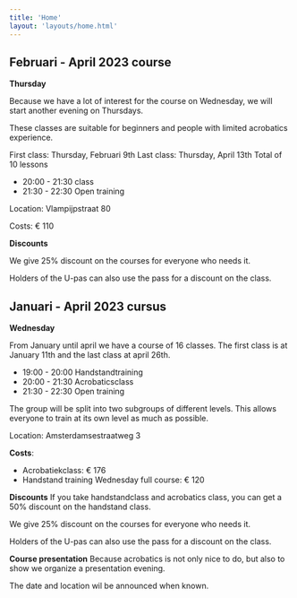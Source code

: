 ```yaml
---
title: 'Home'
layout: 'layouts/home.html'
---
```


## Februari - April 2023 course

**Thursday**

Because we have a lot of interest for the course on Wednesday, we will start another evening on Thursdays. 

These classes are suitable for beginners and people with limited acrobatics experience.

First class: Thursday, Februari 9th
Last class: Thursday, April 13th
Total of 10 lessons

- 20:00 - 21:30 class
- 21:30 - 22:30 Open training

Location: Vlampijpstraat 80

Costs: € 110

**Discounts**

We give 25% discount on the courses for everyone who needs it.

Holders of the U-pas can also use the pass for a discount on the class.

## Januari - April 2023 cursus


**Wednesday**

From January until april we have a course of 16 classes. The first class is at January 11th and the last class at april 26th.

- 19:00 - 20:00 Handstandtraining
- 20:00 - 21:30 Acrobaticsclass
- 21:30 - 22:30 Open training

The group will be split into two subgroups of different levels. This allows everyone to train at its own level as much as possible. 


Location: Amsterdamsestraatweg 3


**Costs**:

- Acrobatiekclass: € 176
- Handstand training Wednesday full course: € 120

**Discounts**
If you take handstandclass and acrobatics class, you can get a 50% discount on the handstand class.

We give 25% discount on the courses for everyone who needs it. 

Holders of the U-pas can also use the pass for a discount on the class.

**Course presentation**
Because acrobatics is not only nice to do, but also to show we organize a presentation evening. 

The date and location wil be announced when known.


